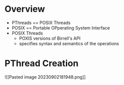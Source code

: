 # Overview
* PThreads == POSIX Threads
* POSIX == Portable OPperating System Interface
* POSIX Threads
	* POXIS versions of Birrell's API
	* specifies syntax and semantics of the operations
# PThread Creation
![[Pasted image 20230902181948.png]]